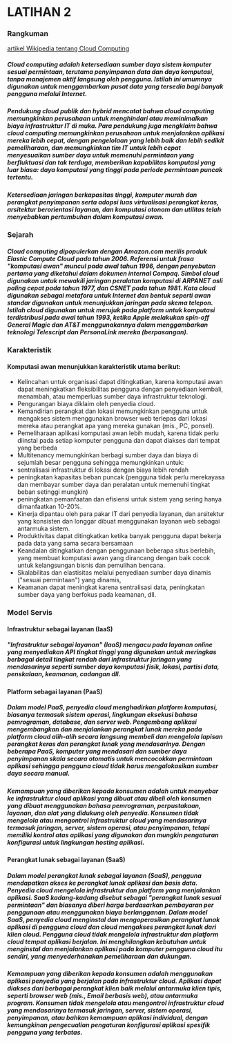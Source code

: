 # LATIHAN 2
### Rangkuman 
[artikel Wikipedia tentang Cloud Computing](https://en.wikipedia.org/wiki/Cloud_computing)
##### Cloud computing adalah ketersediaan sumber daya sistem komputer sesuai permintaan, terutama penyimpanan data dan daya komputasi, tanpa manajemen aktif langsung oleh pengguna. Istilah ini umumnya digunakan untuk menggambarkan pusat data yang tersedia bagi banyak pengguna melalui Internet. 
##### Pendukung cloud publik dan hybrid mencatat bahwa cloud computing memungkinkan perusahaan untuk menghindari atau meminimalkan biaya infrastruktur IT di muka. Para pendukung juga mengklaim bahwa cloud computing memungkinkan perusahaan untuk menjalankan aplikasi mereka lebih cepat, dengan pengelolaan yang lebih baik dan lebih sedikit pemeliharaan, dan memungkinkan tim IT untuk lebih cepat menyesuaikan sumber daya untuk memenuhi permintaan yang berfluktuasi dan tak terduga, memberikan kapabilitas komputasi yang luar biasa: daya komputasi yang tinggi pada periode permintaan puncak tertentu.
##### Ketersediaan jaringan berkapasitas tinggi, komputer murah dan perangkat penyimpanan serta adopsi luas virtualisasi perangkat keras, arsitektur berorientasi layanan, dan komputasi otonom dan utilitas telah menyebabkan pertumbuhan dalam komputasi awan. 

### Sejarah 
##### Cloud computing dipopulerkan dengan Amazon.com merilis produk Elastic Compute Cloud pada tahun 2006. Referensi untuk frasa "komputasi awan" muncul pada awal tahun 1996, dengan penyebutan pertama yang diketahui dalam dokumen internal Compaq. Simbol cloud digunakan untuk mewakili jaringan peralatan komputasi di ARPANET asli paling cepat pada tahun 1977, dan CSNET pada tahun 1981. Kata cloud digunakan sebagai metafora untuk Internet dan bentuk seperti awan standar digunakan untuk menunjukkan jaringan pada skema telepon. Istilah cloud digunakan untuk merujuk pada platform untuk komputasi terdistribusi pada awal tahun 1993, ketika Apple melakukan spin-off General Magic dan AT&T menggunakannya dalam menggambarkan teknologi Telescript dan PersonaLink mereka (berpasangan). 

### Karakteristik
#### Komputasi awan menunjukkan karakteristik utama berikut:
* Kelincahan untuk organisasi dapat ditingkatkan, karena komputasi awan dapat meningkatkan fleksibilitas pengguna dengan penyediaan kembali, menambah, atau memperluas sumber daya infrastruktur teknologi.
* Pengurangan biaya diklaim oleh penyedia cloud. 
* Kemandirian perangkat dan lokasi memungkinkan pengguna untuk mengakses sistem menggunakan browser web terlepas dari lokasi mereka atau perangkat apa yang mereka gunakan (mis., PC, ponsel). 
* Pemeliharaan aplikasi komputasi awan lebih mudah, karena tidak perlu diinstal pada setiap komputer pengguna dan dapat diakses dari tempat yang berbeda 
* Multitenancy memungkinkan berbagi sumber daya dan biaya di sejumlah besar pengguna sehingga memungkinkan untuk:
* sentralisasi infrastruktur di lokasi dengan biaya lebih rendah 
* peningkatan kapasitas beban puncak (pengguna tidak perlu merekayasa dan membayar sumber daya dan peralatan untuk memenuhi tingkat beban setinggi mungkin)
* peningkatan pemanfaatan dan efisiensi untuk sistem yang sering hanya dimanfaatkan 10-20%.
* Kinerja dipantau oleh para pakar IT dari penyedia layanan, dan arsitektur yang konsisten dan longgar dibuat menggunakan layanan web sebagai antarmuka sistem.
* Produktivitas dapat ditingkatkan ketika banyak pengguna dapat bekerja pada data yang sama secara bersamaan
* Keandalan ditingkatkan dengan penggunaan beberapa situs berlebih, yang membuat komputasi awan yang dirancang dengan baik cocok untuk kelangsungan bisnis dan pemulihan bencana.
* Skalabilitas dan elastisitas melalui penyediaan sumber daya dinamis ("sesuai permintaan") yang dinamis, 
* Keamanan dapat meningkat karena sentralisasi data, peningkatan sumber daya yang berfokus pada keamanan, dll.

### Model Servis
#### Infrastruktur sebagai layanan (IaaS)
##### "Infrastruktur sebagai layanan" (IaaS) mengacu pada layanan online yang menyediakan API tingkat tinggi yang digunakan untuk meringkas berbagai detail tingkat rendah dari infrastruktur jaringan yang mendasarinya seperti sumber daya komputasi fisik, lokasi, partisi data, penskalaan, keamanan, cadangan dll. 

#### Platform sebagai layanan (PaaS)
##### Dalam model PaaS, penyedia cloud menghadirkan platform komputasi, biasanya termasuk sistem operasi, lingkungan eksekusi bahasa pemrograman, database, dan server web. Pengembang aplikasi mengembangkan dan menjalankan perangkat lunak mereka pada platform cloud alih-alih secara langsung membeli dan mengelola lapisan perangkat keras dan perangkat lunak yang mendasarinya. Dengan beberapa PaaS, komputer yang mendasari dan sumber daya penyimpanan skala secara otomatis untuk mencocokkan permintaan aplikasi sehingga pengguna cloud tidak harus mengalokasikan sumber daya secara manual.
##### Kemampuan yang diberikan kepada konsumen adalah untuk menyebar ke infrastruktur cloud aplikasi yang dibuat atau dibeli oleh konsumen yang dibuat menggunakan bahasa pemrograman, perpustakaan, layanan, dan alat yang didukung oleh penyedia. Konsumen tidak mengelola atau mengontrol infrastruktur cloud yang mendasarinya termasuk jaringan, server, sistem operasi, atau penyimpanan, tetapi memiliki kontrol atas aplikasi yang digunakan dan mungkin pengaturan konfigurasi untuk lingkungan hosting aplikasi.

#### Perangkat lunak sebagai layanan (SaaS)
##### Dalam model perangkat lunak sebagai layanan (SaaS), pengguna mendapatkan akses ke perangkat lunak aplikasi dan basis data. Penyedia cloud mengelola infrastruktur dan platform yang menjalankan aplikasi. SaaS kadang-kadang disebut sebagai "perangkat lunak sesuai permintaan" dan biasanya diberi harga berdasarkan pembayaran per penggunaan atau menggunakan biaya berlangganan. Dalam model SaaS, penyedia cloud menginstal dan mengoperasikan perangkat lunak aplikasi di pengguna cloud dan cloud mengakses perangkat lunak dari klien cloud. Pengguna cloud tidak mengelola infrastruktur dan platform cloud tempat aplikasi berjalan. Ini menghilangkan kebutuhan untuk menginstal dan menjalankan aplikasi pada komputer pengguna cloud itu sendiri, yang menyederhanakan pemeliharaan dan dukungan.
##### Kemampuan yang diberikan kepada konsumen adalah menggunakan aplikasi penyedia yang berjalan pada infrastruktur cloud. Aplikasi dapat diakses dari berbagai perangkat klien baik melalui antarmuka klien tipis, seperti browser web (mis., Email berbasis web), atau antarmuka program. Konsumen tidak mengelola atau mengontrol infrastruktur cloud yang mendasarinya termasuk jaringan, server, sistem operasi, penyimpanan, atau bahkan kemampuan aplikasi individual, dengan kemungkinan pengecualian pengaturan konfigurasi aplikasi spesifik pengguna yang terbatas.


